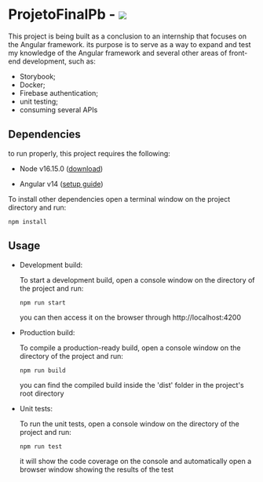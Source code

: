 # ProjetoFinalPb - <img src="https://img.shields.io/github/languages/code-size/victor-neutzling/projeto-final-pb">


This project is being built as a conclusion to an internship that focuses on the Angular framework. its purpose is to serve as a way to expand and test my knowledge of the Angular framework and several other areas of front-end development, such as:

  - Storybook;
  - Docker;
  - Firebase authentication;
  - unit testing;
  - consuming several APIs

## Dependencies

to run properly, this project requires the following:

  - Node v16.15.0 ([download](https://nodejs.org/dist/v16.16.0/node-v16.16.0-x64.msi))
  
  - Angular v14 ([setup guide](https://angular.io/guide/setup-local))

To install other dependencies open a terminal window on the project directory and run:

```
npm install
```

## Usage

 - Development build:

    To start a development build, open a console window on the directory of the project and run:
    ```
    npm run start
    ```
    you can then access it on the browser through http://localhost:4200
    
    
- Production build:

    To compile a production-ready build, open a console window on the directory of the project and run:
    ```
    npm run build
    ```
    you can find the compiled build inside the 'dist' folder in the project's root directory
    
    
- Unit tests:
    
    To run the unit tests, open a console window on the directory of the project and run:
    ```
    npm run test
    ```
    it will show the code coverage on the console and automatically open a browser window showing the results of the test
